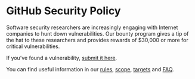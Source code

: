 # GitHub Security Policy

Software security researchers are increasingly engaging with Internet 
companies to hunt down vulnerabilities. Our bounty program gives a tip of the 
hat to these researchers and provides rewards of $30,000 or more for critical 
vulnerabilities.

If you’ve found a vulnerability, [submit it here][hackerone].

You can find useful information in our [rules][gh-rules],
[scope][gh-scope], [targets][gh-target] and [FAQ][gh-faq].

[//]: # (Links to references above.)

[hackerone]: https://hackerone.com/github
[gh-rules]: https://bounty.github.com/#rules
[gh-scope]: https://bounty.github.com/#scope
[gh-target]: https://bounty.github.com/#targets
[gh-faq]: https://bounty.github.com/#faqs
